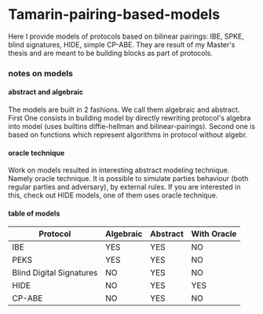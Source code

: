 # Tamarin-pairing-based-models
Here I provide models of protocols based on bilinear pairings: IBE, SPKE, blind signatures, HIDE, simple CP-ABE. They are result of my Master's thesis and are meant to be building blocks as part of protocols. 

### notes on models
#### abstract and algebraic
The models are built in 2 fashions. We call them algebraic and abstract. First One consists in building model by directly rewriting protocol's algebra into model (uses builtins diffie-hellman and bilinear-pairings). Second one is based on functions which represent algorithms in protocol without algebr.

#### oracle technique
Work on models resulted in interesting abstract modeling technique. Namely oracle technique. It is possible to simulate parties behaviour (both regular parties and adversary), by external rules. If you are interested in this, check out HIDE models, one of them uses oracle technique. 

#### table of models
| Protocol              | Algebraic | Abstract | With Oracle |
|-----------------------|-----------|----------|-------------|
| IBE                   | YES       | YES      | NO          |
| PEKS                  | YES       | YES      | NO          |
| Blind Digital Signatures | NO        | YES      | NO          |
| HIDE                  | NO        | YES      | YES         |
| CP-ABE                | NO        | YES      | NO          |

